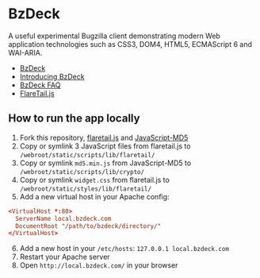 # BzDeck

A useful experimental Bugzilla client demonstrating modern Web application technologies such as CSS3, DOM4, HTML5, ECMAScript 6 and WAI-ARIA.

* [BzDeck](https://www.bzdeck.com/)
* [Introducing BzDeck](https://www.bzdeck.com/about/)
* [BzDeck FAQ](https://www.bzdeck.com/faq/)
* [FlareTail.js](https://github.com/kyoshino/flaretail.js)

## How to run the app locally

1. Fork this repository, [flaretail.js](https://github.com/kyoshino/flaretail.js) and [JavaScript-MD5](https://github.com/blueimp/JavaScript-MD5)
2. Copy or symlink 3 JavaScript files from flaretail.js to `/webroot/static/scripts/lib/flaretail/`
3. Copy or symlink `md5.min.js` from JavaScript-MD5 to `/webroot/static/scripts/lib/crypto/`
4. Copy or symlink `widget.css` from flaretail.js to `/webroot/static/styles/lib/flaretail/`
5. Add a new virtual host in your Apache config:
  ```conf
  <VirtualHost *:80>
    ServerName local.bzdeck.com
    DocumentRoot "/path/to/bzdeck/directory/"
  </VirtualHost>
  ```

6. Add a new host in your `/etc/hosts`: `127.0.0.1 local.bzdeck.com`
7. Restart your Apache server
8. Open `http://local.bzdeck.com/` in your browser
